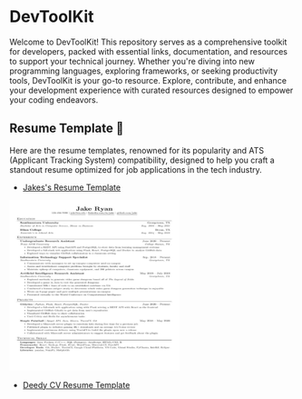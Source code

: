 # DevToolKit

Welcome to DevToolKit! This repository serves as a comprehensive toolkit for developers, packed with essential links, documentation, and resources to support your technical journey. Whether you're diving into new programming languages, exploring frameworks, or seeking productivity tools, DevToolKit is your go-to resource. Explore, contribute, and enhance your development experience with curated resources designed to empower your coding endeavors.


## Resume Template 🗿

Here are the resume templates, renowned for its popularity and ATS (Applicant Tracking System) compatibility, designed to help you craft a standout resume optimized for job applications in the tech industry.

- [Jakes's Resume Template](https://www.overleaf.com/latex/templates/jakes-resume/syzfjbzwjncs)

<img src="https://github.com/Nitesh-thapliyal/DevToolkit/blob/main/assets/jakesResumeTemplate.png" height="300px" width="300px">


- [Deedy CV Resume Template](https://www.overleaf.com/latex/templates/deedy-cv/bjryvfsjdyxz)


